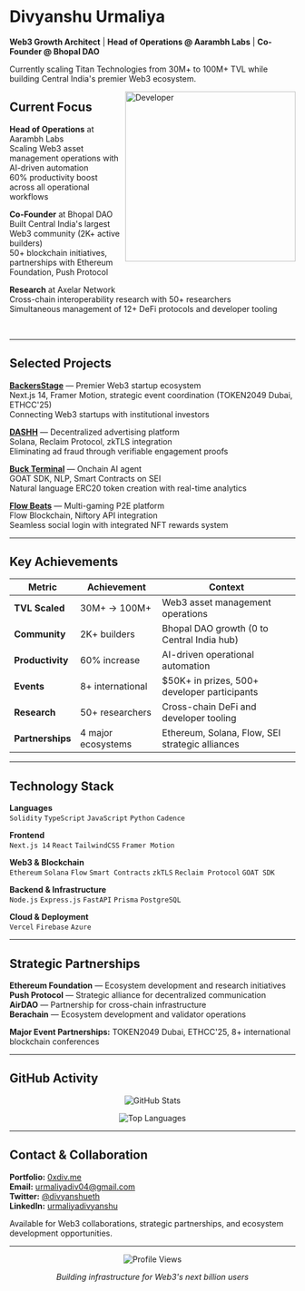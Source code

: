 # Divyanshu Urmaliya

**Web3 Growth Architect** | **Head of Operations @ Aarambh Labs** | **Co-Founder @ Bhopal DAO**

Currently scaling Titan Technologies from 30M+ to 100M+ TVL while building Central India's premier Web3 ecosystem.

<img align="right" alt="Developer" width="300" src="https://raw.githubusercontent.com/abhisheknaiidu/abhisheknaiidu/master/code.gif"/>

## Current Focus

**Head of Operations** at Aarambh Labs  
Scaling Web3 asset management operations with AI-driven automation  
60% productivity boost across all operational workflows

**Co-Founder** at Bhopal DAO  
Built Central India's largest Web3 community (2K+ active builders)  
50+ blockchain initiatives, partnerships with Ethereum Foundation, Push Protocol

**Research** at Axelar Network  
Cross-chain interoperability research with 50+ researchers  
Simultaneous management of 12+ DeFi protocols and developer tooling

<br clear="right"/>

---

## Selected Projects

**[BackersStage](https://backerstage.com)** — Premier Web3 startup ecosystem  
Next.js 14, Framer Motion, strategic event coordination (TOKEN2049 Dubai, ETHCC'25)  
Connecting Web3 startups with institutional investors

**[DASHH](https://dashh.xyz)** — Decentralized advertising platform  
Solana, Reclaim Protocol, zkTLS integration  
Eliminating ad fraud through verifiable engagement proofs

**[Buck Terminal](https://github.com/urmaliyadivyanshu31)** — Onchain AI agent  
GOAT SDK, NLP, Smart Contracts on SEI  
Natural language ERC20 token creation with real-time analytics

**[Flow Beats](https://github.com/urmaliyadivyanshu31)** — Multi-gaming P2E platform  
Flow Blockchain, Niftory API integration  
Seamless social login with integrated NFT rewards system

---

## Key Achievements

| Metric | Achievement | Context |
|--------|-------------|---------|
| **TVL Scaled** | 30M+ → 100M+ | Web3 asset management operations |
| **Community** | 2K+ builders | Bhopal DAO growth (0 to Central India hub) |
| **Productivity** | 60% increase | AI-driven operational automation |
| **Events** | 8+ international | $50K+ in prizes, 500+ developer participants |
| **Research** | 50+ researchers | Cross-chain DeFi and developer tooling |
| **Partnerships** | 4 major ecosystems | Ethereum, Solana, Flow, SEI strategic alliances |

---

## Technology Stack

**Languages**  
`Solidity` `TypeScript` `JavaScript` `Python` `Cadence`

**Frontend**  
`Next.js 14` `React` `TailwindCSS` `Framer Motion`

**Web3 & Blockchain**  
`Ethereum` `Solana` `Flow` `Smart Contracts` `zkTLS` `Reclaim Protocol` `GOAT SDK`

**Backend & Infrastructure**  
`Node.js` `Express.js` `FastAPI` `Prisma` `PostgreSQL`

**Cloud & Deployment**  
`Vercel` `Firebase` `Azure`

---

## Strategic Partnerships

**Ethereum Foundation** — Ecosystem development and research initiatives  
**Push Protocol** — Strategic alliance for decentralized communication  
**AirDAO** — Partnership for cross-chain infrastructure  
**Berachain** — Ecosystem development and validator operations

**Major Event Partnerships:** TOKEN2049 Dubai, ETHCC'25, 8+ international blockchain conferences

---

## GitHub Activity

<div align="center">

![GitHub Stats](https://github-readme-stats.vercel.app/api?username=urmaliyadivyanshu31&show_icons=true&theme=dark&hide_border=true&include_all_commits=true&count_private=true)

![Top Languages](https://github-readme-stats.vercel.app/api/top-langs/?username=urmaliyadivyanshu31&theme=dark&hide_border=true&include_all_commits=true&count_private=true&layout=compact)

</div>

---

## Contact & Collaboration

**Portfolio:** [0xdiv.me](https://0xdiv.me)  
**Email:** urmaliyadiv04@gmail.com  
**Twitter:** [@divyanshueth](https://twitter.com/divyanshueth)  
**LinkedIn:** [urmaliyadivyanshu](https://linkedin.com/in/urmaliyadivyanshu)

Available for Web3 collaborations, strategic partnerships, and ecosystem development opportunities.

---

<div align="center">

![Profile Views](https://komarev.com/ghpvc/?username=urmaliyadivyanshu31&style=flat-square&color=blue)

*Building infrastructure for Web3's next billion users*

</div>
